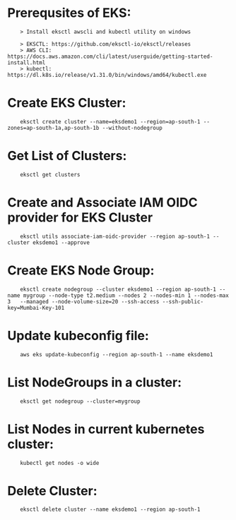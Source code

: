 # Prerequsites of EKS:

		> Install eksctl awscli and kubectl utility on windows 
		
		> EKSCTL: https://github.com/eksctl-io/eksctl/releases 
		> AWS CLI: https://docs.aws.amazon.com/cli/latest/userguide/getting-started-install.html
		> kubectl: https://dl.k8s.io/release/v1.31.0/bin/windows/amd64/kubectl.exe 
		
# Create EKS Cluster:
		
		eksctl create cluster --name=eksdemo1 --region=ap-south-1 --zones=ap-south-1a,ap-south-1b --without-nodegroup 

# Get List of Clusters:

		eksctl get clusters
		
		
# Create and Associate IAM OIDC provider for EKS Cluster

		eksctl utils associate-iam-oidc-provider --region ap-south-1 --cluster eksdemo1 --approve		

# Create EKS Node Group:
		
		eksctl create nodegroup --cluster eksdemo1 --region ap-south-1 --name mygroup --node-type t2.medium --nodes 2 --nodes-min 1 --nodes-max 3   --managed --node-volume-size=20 --ssh-access --ssh-public-key=Mumbai-Key-101

# Update kubeconfig file:

		aws eks update-kubeconfig --region ap-south-1 --name eksdemo1
		
# List NodeGroups in a cluster:

		eksctl get nodegroup --cluster=mygroup 

# List Nodes in current kubernetes cluster:

		kubectl get nodes -o wide	
		

# Delete Cluster:

		eksctl delete cluster --name eksdemo1 --region ap-south-1	